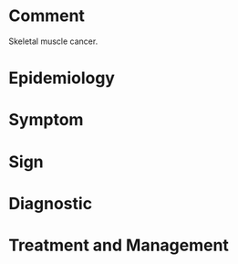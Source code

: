 # Comment

Skeletal muscle cancer.

# Epidemiology

# Symptom

# Sign

# Diagnostic

# Treatment and Management
